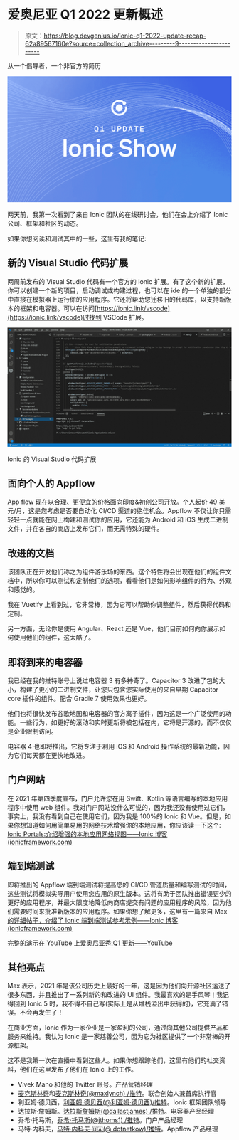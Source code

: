 # 爱奥尼亚 Q1 2022 更新概述

> 原文：<https://blog.devgenius.io/ionic-q1-2022-update-recap-62a89567160e?source=collection_archive---------9----------------------->

从一个倡导者，一个非官方的简历

![](img/43b71e534ecb95f4b0a68dbb60ce6b05.png)

两天前，我第一次看到了来自 Ionic 团队的在线研讨会，他们在会上介绍了 Ionic 公司、框架和社区的动态。

如果你想阅读和测试其中的一些，这里有我的笔记:

## 新的 Visual Studio 代码扩展

两周前发布的 Visual Studio 代码有一个官方的 Ionic 扩展。有了这个新的扩展，你可以创建一个新的项目，启动调试或构建过程，也可以在 ide 的一个单独的部分中直接在模拟器上运行你的应用程序。它还将帮助您迁移旧的代码库，以支持新版本的框架和电容器。可以在访问[https://ionic.link/vscode](https://ionic.link/vscode)时找到 VSCode 扩展。

![](img/606d93c09da984600a99d08644c56ddd.png)

Ionic 的 Visual Studio 代码扩展

## 面向个人的 Appflow

App flow 现在以合理、更便宜的价格面向[印度&初创公司](https://ionic.io/pricing/indies-and-startups)开放。个人起价 49 美元/月，这是您考虑是否要自动化 CI/CD 渠道的绝佳机会。Appflow 不仅让你只需轻轻一点就能在网上构建和测试你的应用，它还能为 Android 和 iOS 生成二进制文件，并在各自的商店上发布它们，而无需特殊的硬件。

## 改进的文档

该团队正在开发他们称之为组件游乐场的东西。这个特性将会出现在他们的组件文档中，所以你可以测试和定制他们的选项，看看他们是如何影响组件的行为、外观和感觉的。

我在 Vuetify 上看到过，它非常棒，因为它可以帮助你调整组件，然后获得代码和定制。

另一方面，无论你是使用 Angular、React 还是 Vue，他们目前如何向你展示如何使用他们的组件，这太酷了。

## 即将到来的电容器

我已经在我的推特账号上说过电容器 3 有多神奇了。Capacitor 3 改进了包的大小，构建了更小的二进制文件，让您只包含您实际使用的来自早期 Capacitor core 插件的组件。配合 Gradle 7 使用效果也更好。

他们也将很快发布谷歌地图和电容器的官方离子插件，因为这是一个广泛使用的功能。一些行为，如更好的滚动和实时更新将被包括在内，它将是开源的，而不仅仅是企业限制访问。

电容器 4 也即将推出，它将专注于利用 iOS 和 Android 操作系统的最新功能，因为它们每天都在更快地改进。

## 门户网站

在 2021 年第四季度宣布，门户允许您在用 Swift、Kotlin 等语言编写的本地应用程序中使用 web 组件。我对门户网站没什么可说的，因为我还没有使用过它们，事实上，我没有看到自己在使用它们，因为我是 100%的 Ionic 和 Vue。但是，如果你想知道如何用简单易用的网络技术增强你的本地应用，你应该读一下这个: [Ionic Portals:介绍增强的本地应用网络视图——Ionic 博客(ionicframework.com)](https://ionicframework.com/blog/ionic-portals-web-view/)

## 端到端测试

即将推出的 Appflow 端到端测试将提高您的 CI/CD 管道质量和编写测试的时间，这些测试将模拟实际用户使用您应用的原生版本。这将有助于团队推出错误更少的更好的应用程序，并最大限度地降低向商店提交有问题的应用程序的风险，因为他们需要时间来批准新版本的应用程序。如果你想了解更多，这里有一篇来自 Max [的详细帖子，介绍了 Ionic 端到端测试参考示例——Ionic 博客(ionicframework.com)](https://ionicframework.com/blog/introducing-the-ionic-end-to-end-testing-reference-example/)

完整的演示在 YouTube 上[爱奥尼亚秀:Q1 更新——YouTube](https://www.youtube.com/watch?v=w9Uet2ICb18)

## 其他亮点

Max 表示，2021 年是该公司历史上最好的一年，这是因为他们向开源社区运送了很多东西，并且推出了一系列新的和改进的 UI 组件。我最喜欢的是手风琴！我记得回到 Ionic 5 时，我不得不自己写(实际上是从堆栈溢出中获得的)，它充满了错误。不会再发生了！

在商业方面，Ionic 作为一家企业是一家盈利的公司，通过向其他公司提供产品和服务来维持。我认为 Ionic 是一家慈善公司，因为它为社区提供了一个非常棒的开源框架。

这不是我第一次在直播中看到这些人。如果你想跟踪他们，这里有他们的社交资料，他们在这里发布了他们在 Ionic 上的工作。

*   Vivek Mano 和他的 Twitter 账号。产品营销经理
*   [麦克斯林奇](https://medium.com/u/a76fa51de1ba?source=post_page-----62a89567160e--------------------------------)和[麦克斯林奇(@maxlynch) /推特](https://twitter.com/maxlynch?ref_src=twsrc%5Egoogle%7Ctwcamp%5Eserp%7Ctwgr%5Eauthor)。联合创始人兼首席执行官
*   利亚姆·德贝西，[利亚姆·德贝西(@利亚姆·德贝西)/推特](https://twitter.com/liamdebeasi)。Ionic 框架团队领导
*   达拉斯·詹姆斯。[达拉斯詹姆斯(@dallastjames) /推特](https://twitter.com/dallastjames)。电容器产品经理
*   乔希·托马斯，[乔希·托马斯(@jthoms1) /推特](https://twitter.com/jthoms1?ref_src=twsrc%5Egoogle%7Ctwcamp%5Eserp%7Ctwgr%5Eauthor)。门户产品经理
*   马特·内科夫，[马特·内科夫·🇺🇦(@ dotnetkow)/推特](https://twitter.com/dotNetkow?ref_src=twsrc%5Egoogle%7Ctwcamp%5Eserp%7Ctwgr%5Eauthor)。Appflow 产品经理